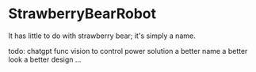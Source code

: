 # StrawberryBearRobot
It has little to do with strawberry bear; it's simply a name.

todo:
chatgpt func
vision to control
power solution
a better name
a better look
a better design
...